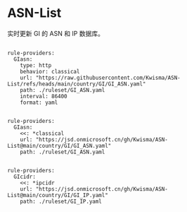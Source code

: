 
# ASN-List

实时更新 GI 的 ASN 和 IP 数据库。

<pre><code class="language-javascript">
rule-providers:
  GIasn:
    type: http
    behavior: classical
    url: "https://raw.githubusercontent.com/Kwisma/ASN-List/refs/heads/main/country/GI/GI_ASN.yaml"
    path: ./ruleset/GI_ASN.yaml
    interval: 86400
    format: yaml
</code></pre>

<pre><code class="language-javascript">
rule-providers:
  GIasn:
    <<: *classical
    url: "https://jsd.onmicrosoft.cn/gh/Kwisma/ASN-List@main/country/GI/GI_ASN.yaml"
    path: ./ruleset/GI_ASN.yaml
</code></pre>

<pre><code class="language-javascript">
rule-providers:
  GIcidr:
    <<: *ipcidr
    url: "https://jsd.onmicrosoft.cn/gh/Kwisma/ASN-List@main/country/GI/GI_IP.yaml"
    path: ./ruleset/GI_IP.yaml
</code></pre>